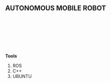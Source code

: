 ## AUTONOMOUS MOBILE ROBOT

<img src="https://github.com/Beulah-coding/my_amr/assets/73297822/83f91210-8f3d-44ee-9064-36f4d28bc43c" width="00" height="100">

**Tools**
1. ROS
2. C++
3. UBUNTU

